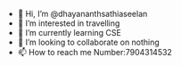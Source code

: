 - 👋 Hi, I’m @dhayananthsathiaseelan
- 👀 I’m interested in travelling
- 🌱 I’m currently learning CSE
- 💞️ I’m looking to collaborate on nothing
- 📫 How to reach me Number:7904314532

<!---
dhayananthsathiaseelan/dhayananthsathiaseelan is a ✨ special ✨ repository because its `README.md` (this file) appears on your GitHub profile.
You can click the Preview link to take a look at your changes.
--->
